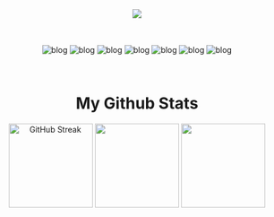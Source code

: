 


<div align="center">
  <img  src="https://github.com/EDMEZ/EDMEZ/assets/99284327/c6acbe36-a53a-496a-981a-43d69164233a">
</div>
<br>
<div align="center">
  <br>
  
  
  
  
  ![blog](https://img.shields.io/badge/HTML5-E34F26?style=for-the-badge&logo=html5&logoColor=white)
  ![blog](https://img.shields.io/badge/CSS3-1572B6?style=for-the-badge&logo=css3&logoColor=white)
  ![blog](https://img.shields.io/badge/GitHub-100000?style=for-the-badge&logo=github&logoColor=white)
  ![blog](https://img.shields.io/badge/GIT-E44C30?style=for-the-badge&logo=git&logoColor=white)
  ![blog](https://img.shields.io/badge/JavaScript-323330?style=for-the-badge&logo=javascript&logoColor=F7DF1E)
  ![blog](https://img.shields.io/badge/Bootstrap-563D7C?style=for-the-badge&logo=bootstrap&logoColor=white)
  ![blog](https://img.shields.io/badge/Node.js-43853D?style=for-the-badge&logo=node.js&logoColor=white)
</div>
<br>
<h1 align="center">My Github Stats</h1> 
<div align="center">
  <img src="https://github-readme-streak-stats.herokuapp.com?user=EDMEZ&theme=midnight-purple" alt="GitHub Streak" height="150" />
  <img height="150em"  src="https://github-readme-stats.vercel.app/api/top-langs/?username=EDMEZ&layout=compact&langs_count=7&theme=midnight-purple"/>
  <img height="150em"  src="https://github-readme-stats.vercel.app/api?username=EDMEZ&show_icons=true&theme=midnight-purple&include_all_commits=true&count_private=true"/>
</div>



  

  
